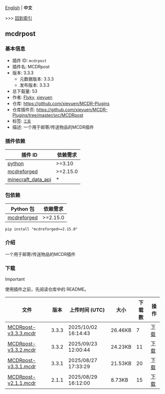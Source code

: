 [English](readme.md) | **中文**

\>\>\> [回到索引](/readme-zh_cn.md)

## mcdrpost

### 基本信息

- 插件 ID: `mcdrpost`
- 插件名: MCDRpost
- 版本: 3.3.3
  - 元数据版本: 3.3.3
  - 发布版本: 3.3.3
- 总下载量: 53
- 作者: [Flyky](https://github.com/Flyky), [xieyuen](https://github.com/xieyuen)
- 仓库: https://github.com/xieyuen/MCDR-Plugins
- 仓库插件页: https://github.com/xieyuen/MCDR-Plugins/tree/master/src/MCDRpost
- 标签: [`工具`](/labels/tool/readme-zh_cn.md)
- 描述: 一个用于邮寄/传送物品的MCDR插件

### 插件依赖

| 插件 ID | 依赖需求 |
| --- | --- |
| [python](/plugins/python/readme-zh_cn.md) | \>=3.10 |
| [mcdreforged](https://github.com/Fallen-Breath/MCDReforged) | \>=2.15.0 |
| [minecraft_data_api](/plugins/minecraft_data_api/readme-zh_cn.md) | * |

### 包依赖

| Python 包 | 依赖需求 |
| --- | --- |
| [mcdreforged](https://pypi.org/project/mcdreforged) | \>=2.15.0 |

```
pip install "mcdreforged>=2.15.0"
```

### 介绍

一个用于邮寄/传送物品的MCDR插件

### 下载

> [!IMPORTANT]
> 使用插件之前，先阅读仓库中的 README。

| 文件 | 版本 | 上传时间 (UTC) | 大小 | 下载数 | 操作 |
| --- | --- | --- | --- | --- | --- |
| [MCDRpost-v3.3.3.mcdr](https://github.com/xieyuen/MCDR-Plugins/releases/tag/mcdrpost-v3.3.3) | 3.3.3 | 2025/10/02 16:14:43 | 26.46KB | 7 | [下载](https://github.com/xieyuen/MCDR-Plugins/releases/download/mcdrpost-v3.3.3/MCDRpost-v3.3.3.mcdr) |
| [MCDRpost-v3.3.2.mcdr](https://github.com/xieyuen/MCDR-Plugins/releases/tag/mcdrpost-v3.3.2) | 3.3.2 | 2025/09/23 12:00:44 | 24.23KB | 11 | [下载](https://github.com/xieyuen/MCDR-Plugins/releases/download/mcdrpost-v3.3.2/MCDRpost-v3.3.2.mcdr) |
| [MCDRpost-v3.3.1.mcdr](https://github.com/xieyuen/MCDR-Plugins/releases/tag/mcdrpost-v3.3.1) | 3.3.1 | 2025/08/27 17:33:29 | 21.53KB | 20 | [下载](https://github.com/xieyuen/MCDR-Plugins/releases/download/mcdrpost-v3.3.1/MCDRpost-v3.3.1.mcdr) |
| [MCDRpost-v2.1.1.mcdr](https://github.com/xieyuen/MCDR-Plugins/releases/tag/mcdrpost-v2.1.1) | 2.1.1 | 2025/08/29 16:12:00 | 8.73KB | 15 | [下载](https://github.com/xieyuen/MCDR-Plugins/releases/download/mcdrpost-v2.1.1/MCDRpost-v2.1.1.mcdr) |

